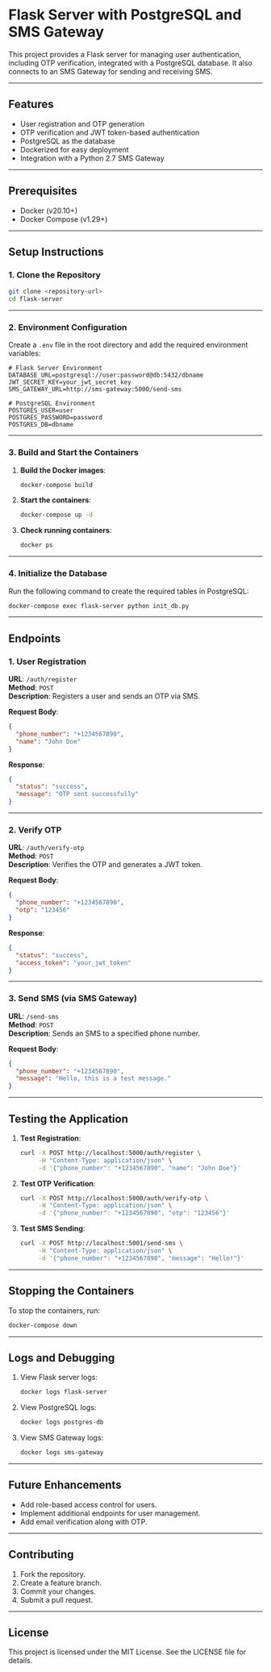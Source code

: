 # Flask Server with PostgreSQL and SMS Gateway

This project provides a Flask server for managing user authentication, including OTP verification, integrated with a PostgreSQL database. It also connects to an SMS Gateway for sending and receiving SMS.

---

## **Features**

- User registration and OTP generation
- OTP verification and JWT token-based authentication
- PostgreSQL as the database
- Dockerized for easy deployment
- Integration with a Python 2.7 SMS Gateway

---

## **Prerequisites**

- Docker (v20.10+)
- Docker Compose (v1.29+)

---

## **Setup Instructions**

### 1. Clone the Repository

```bash
git clone <repository-url>
cd flask-server
```

---

### 2. Environment Configuration

Create a `.env` file in the root directory and add the required environment variables:

```plaintext
# Flask Server Environment
DATABASE_URL=postgresql://user:password@db:5432/dbname
JWT_SECRET_KEY=your_jwt_secret_key
SMS_GATEWAY_URL=http://sms-gateway:5000/send-sms

# PostgreSQL Environment
POSTGRES_USER=user
POSTGRES_PASSWORD=password
POSTGRES_DB=dbname
```

---

### 3. Build and Start the Containers

1. **Build the Docker images**:
   ```bash
   docker-compose build
   ```

2. **Start the containers**:
   ```bash
   docker-compose up -d
   ```

3. **Check running containers**:
   ```bash
   docker ps
   ```

---

### 4. Initialize the Database

Run the following command to create the required tables in PostgreSQL:

```bash
docker-compose exec flask-server python init_db.py
```

---

## **Endpoints**

### **1. User Registration**
**URL**: `/auth/register`  
**Method**: `POST`  
**Description**: Registers a user and sends an OTP via SMS.

**Request Body**:
```json
{
  "phone_number": "+1234567890",
  "name": "John Doe"
}
```

**Response**:
```json
{
  "status": "success",
  "message": "OTP sent successfully"
}
```

---

### **2. Verify OTP**
**URL**: `/auth/verify-otp`  
**Method**: `POST`  
**Description**: Verifies the OTP and generates a JWT token.

**Request Body**:
```json
{
  "phone_number": "+1234567890",
  "otp": "123456"
}
```

**Response**:
```json
{
  "status": "success",
  "access_token": "your_jwt_token"
}
```

---

### **3. Send SMS (via SMS Gateway)**
**URL**: `/send-sms`  
**Method**: `POST`  
**Description**: Sends an SMS to a specified phone number.

**Request Body**:
```json
{
  "phone_number": "+1234567890",
  "message": "Hello, this is a test message."
}
```

---

## **Testing the Application**

1. **Test Registration**:
   ```bash
   curl -X POST http://localhost:5000/auth/register \
        -H "Content-Type: application/json" \
        -d '{"phone_number": "+1234567890", "name": "John Doe"}'
   ```

2. **Test OTP Verification**:
   ```bash
   curl -X POST http://localhost:5000/auth/verify-otp \
        -H "Content-Type: application/json" \
        -d '{"phone_number": "+1234567890", "otp": "123456"}'
   ```

3. **Test SMS Sending**:
   ```bash
   curl -X POST http://localhost:5001/send-sms \
        -H "Content-Type: application/json" \
        -d '{"phone_number": "+1234567890", "message": "Hello!"}'
   ```

---

## **Stopping the Containers**

To stop the containers, run:
```bash
docker-compose down
```

---

## **Logs and Debugging**

1. View Flask server logs:
   ```bash
   docker logs flask-server
   ```

2. View PostgreSQL logs:
   ```bash
   docker logs postgres-db
   ```

3. View SMS Gateway logs:
   ```bash
   docker logs sms-gateway
   ```

---

## **Future Enhancements**

- Add role-based access control for users.
- Implement additional endpoints for user management.
- Add email verification along with OTP.

---

## **Contributing**

1. Fork the repository.
2. Create a feature branch.
3. Commit your changes.
4. Submit a pull request.

---

## **License**

This project is licensed under the MIT License. See the LICENSE file for details.
